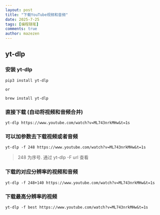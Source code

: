```yaml
---
layout: post
title: "下载YouTube视频和音频"
date: 2025-7-25
tags: [编程随笔]
comments: true
author: mazezen
---
```


## yt-dlp

### 安装 yt-dlp

```shell
pip3 install yt-dlp

or

brew install yt-dlp
```

### 直接下载 (自动将视频和音频合并)

```
yt-dlp https://www.youtube.com/watch?v=ML743nrkMHw&t=1s
```

### 可以加参数去下载视频或者音频

```shell
yt-dlp -f 248 https://www.youtube.com/watch?v=ML743nrkMHw&t=1s
```

> 248 为序号. 通过 yt-dlp -F url 查看

### 下载的对应分辨率的视频和音频

```shell
yt-dlp -f 248+140 https://www.youtube.com/watch?v=ML743nrkMHw&t=1s
```

### 下载最高分辨率的视频

```shell
yt-dlp -f best https://www.youtube.com/watch?v=ML743nrkMHw&t=1s
```
